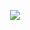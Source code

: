 <p align="center">
  <img src="https://github.com/Misbehavior/Misbehavior/assets/114254951/9829abe7-25f8-423f-b9db-718d28279e8c" height="" width=""/>
  </p>
